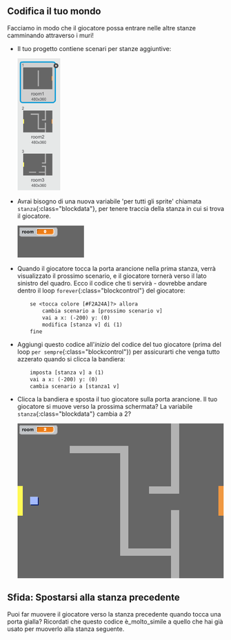 ## Codifica il tuo mondo

Facciamo in modo che il giocatore possa entrare nelle altre stanze camminando attraverso i muri!

+ Il tuo progetto contiene scenari per stanze aggiuntive:

	![screenshot](images/world-backdrops.png)

+ Avrai bisogno di una nuova variabile 'per tutti gli sprite' chiamata `stanza`{:class="blockdata"}, per tenere traccia della stanza in cui si trova il giocatore.

	![screenshot](images/world-room.png)

+ Quando il giocatore tocca la porta arancione nella prima stanza, verrà visualizzato il prossimo scenario, e il giocatore tornerà verso il lato sinistro del quadro. Ecco il codice che ti servirà - dovrebbe andare dentro il loop `forever`{:class="blockcontrol"} del giocatore:

	```blocks
		se <tocca colore [#F2A24A]?> allora
			cambia scenario a [prossimo scenario v]
			vai a x: (-200) y: (0)
			modifica [stanza v] di (1)
		fine
	```

+ Aggiungi questo codice all'_inizio_ del codice del tuo giocatore (prima del loop `per sempre`{:class="blockcontrol"}) per assicurarti che venga tutto azzerato quando si clicca la bandiera:

	```blocks
		imposta [stanza v] a (1)
		vai a x: (-200) y: (0)
		cambia scenario a [stanza1 v]
	```

+ Clicca la bandiera e sposta il tuo giocatore sulla porta arancione. Il tuo giocatore si muove verso la prossima schermata? La variabile `stanza`{:class="blockdata"} cambia a 2?

	![screenshot](images/world-room-test.png)

## Sfida: Spostarsi alla stanza precedente 
Puoi far muovere il giocatore verso la stanza precedente quando tocca una porta gialla? Ricordati che questo codice è_molto_simile a quello che hai già usato per muoverlo alla stanza seguente.
